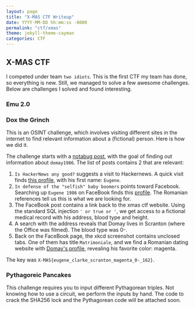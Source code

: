 ```yaml
---
layout: page
title: "X-MAS CTF Writeup"
date: YYYY-MM-DD hh:mm:ss -0000
permalink: "ctf/xmas"
theme: jekyll-theme-cayman
categories: CTF
---
```

## X-MAS CTF
I competed under team `two idiots`. This is the first CTF my team has done, so everything is new. Still, we managed to solve a few awesome challenges. Below are challenges I solved and found interesting.

### Emu 2.0

### Dox the Grinch
This is an OSINT challenge, which involves visiting different sites in the internet to find relevant information about a (fictional) person. Here is how we did it.

The challenge starts with a [notabug post](https://notabug.io/t/whatever/comments/44530e6b7740f22940db9c176b621900d0bce697/i-hate-xmas), with the goal of finding out information about `domay1986`. The list of posts contains 2 that are relevant:
1. `Is HackerNews any good?` suggests a visit to Hackernews. A quick visit finds [this profile](https://news.ycombinator.com/user?id=Domay1986), with his first name: `Eugene`.
2. `In defense of the "selfish" baby boomers` points toward Facebook. Searching up `Eugene 1986` on FaceBook finds this [profile](https://www.facebook.com/eugene.clarke.56232). The Romanian references tell us this is what we are looking for.
3. The FaceBook post contains a link back to the xmas ctf website. Using the standard SQL injection `' or true or '`, we get access to a fictional medical record with his address, blood type and height.
4. A search with the address reveals that Domay lives in Scranton (where the Office was filmed). The blood type was 0-.
5. Back on the FaceBook page, the xkcd screenshot contains unclosed tabs. One of them has title `Matrimoniale`, and we find a Romanian dating website with [Domay's profile](https://www.matrimoniale.ro/Domay1986), revealing his favorite color: magenta.

The key was `X-MAS{eugene_clarke_scranton_magenta_0-_162}`.

### Pythagoreic Pancakes
This challenge requires you to input different Pythagorean triples. Not knowing how to use a circuit, we perform the inputs by hand. The code to crack the SHA256 lock and the Pythagorean code will be attached soon.